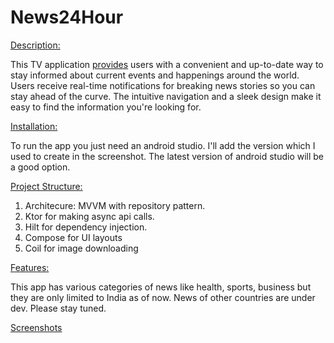 # News24Hour

<u>Description:</u>

This TV application <u>provides</u> users with a convenient and up-to-date way to stay informed about current events and happenings around the world. Users receive real-time notifications for breaking news stories so you can stay ahead of the curve. The intuitive navigation and a sleek design make it easy to find the information you're looking for.

<u>Installation:</u>

To run the app you just need an android studio. I'll add the version which I used to create in the screenshot. The latest version of android studio will be a good option.

<u>Project Structure:</u>
1. Architecure: MVVM with repository pattern.
2. Ktor for making async api calls.
3. Hilt for dependency injection.
4. Compose for UI layouts
5. Coil for image downloading


<u>Features:</u>

This app has various categories of news like health, sports, business but they are only limited to India as of now. News of other countries are under dev. Please stay tuned.

<u>Screenshots</u>

